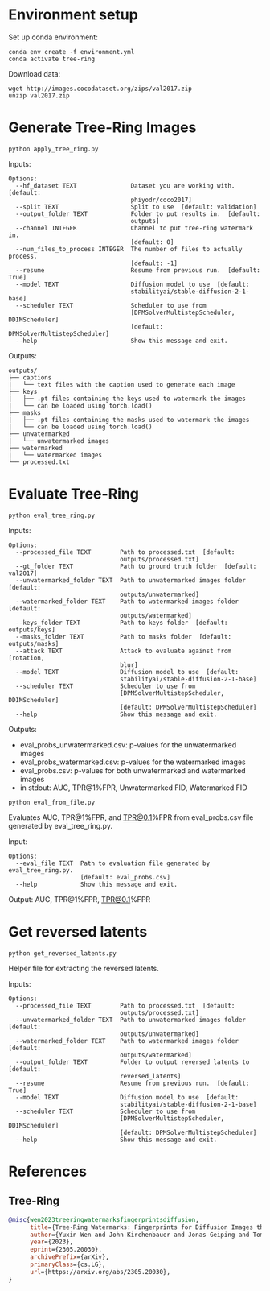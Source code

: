 # Environment setup
Set up conda environment:

```
conda env create -f environment.yml
conda activate tree-ring
```

Download data:

```
wget http://images.cocodataset.org/zips/val2017.zip
unzip val2017.zip
```

# Generate Tree-Ring Images
```python apply_tree_ring.py```

Inputs:
```
Options:
  --hf_dataset TEXT               Dataset you are working with.  [default:
                                  phiyodr/coco2017]
  --split TEXT                    Split to use  [default: validation]
  --output_folder TEXT            Folder to put results in.  [default:
                                  outputs]
  --channel INTEGER               Channel to put tree-ring watermark in.
                                  [default: 0]
  --num_files_to_process INTEGER  The number of files to actually process.
                                  [default: -1]
  --resume                        Resume from previous run.  [default: True]
  --model TEXT                    Diffusion model to use  [default:
                                  stabilityai/stable-diffusion-2-1-base]
  --scheduler TEXT                Scheduler to use from
                                  [DPMSolverMultistepScheduler, DDIMScheduler]
                                  [default: DPMSolverMultistepScheduler]
  --help                          Show this message and exit.
```

Outputs:
```
outputs/
├── captions
|   └── text files with the caption used to generate each image
├── keys
|   ├── .pt files containing the keys used to watermark the images
|   └── can be loaded using torch.load()
├── masks
|   ├── .pt files containing the masks used to watermark the images
|   └── can be loaded using torch.load()
├── unwatermarked
|   └── unwatermarked images
├── watermarked
|   └── watermarked images
└── processed.txt
```

# Evaluate Tree-Ring
```python eval_tree_ring.py```

Inputs:
```
Options:
  --processed_file TEXT        Path to processed.txt  [default:
                               outputs/processed.txt]
  --gt_folder TEXT             Path to ground truth folder  [default: val2017]
  --unwatermarked_folder TEXT  Path to unwatermarked images folder  [default:
                               outputs/unwatermarked]
  --watermarked_folder TEXT    Path to watermarked images folder  [default:
                               outputs/watermarked]
  --keys_folder TEXT           Path to keys folder  [default: outputs/keys]
  --masks_folder TEXT          Path to masks folder  [default: outputs/masks]
  --attack TEXT                Attack to evaluate against from [rotation,
                               blur]
  --model TEXT                 Diffusion model to use  [default:
                               stabilityai/stable-diffusion-2-1-base]
  --scheduler TEXT             Scheduler to use from
                               [DPMSolverMultistepScheduler, DDIMScheduler]
                               [default: DPMSolverMultistepScheduler]
  --help                       Show this message and exit.
```

Outputs:
 - eval_probs_unwatermarked.csv: p-values for the unwatermarked images
 - eval_probs_watermarked.csv: p-values for the watermarked images
 - eval_probs.csv: p-values for both unwatermarked and watermarked images
 - in stdout: AUC, TPR@1%FPR, Unwatermarked FID, Watermarked FID

```python eval_from_file.py```

Evaluates AUC, TPR@1%FPR, and TPR@0.1%FPR from eval_probs.csv file generated by eval_tree_ring.py.

Input:
```
Options:
  --eval_file TEXT  Path to evaluation file generated by eval_tree_ring.py.
                    [default: eval_probs.csv]
  --help            Show this message and exit.
```

Output: AUC, TPR@1%FPR, TPR@0.1%FPR

# Get reversed latents
```python get_reversed_latents.py```

Helper file for extracting the reversed latents.

Inputs:
```
Options:
  --processed_file TEXT        Path to processed.txt  [default:
                               outputs/processed.txt]
  --unwatermarked_folder TEXT  Path to unwatermarked images folder  [default:
                               outputs/unwatermarked]
  --watermarked_folder TEXT    Path to watermarked images folder  [default:
                               outputs/watermarked]
  --output_folder TEXT         Folder to output reversed latents to  [default:
                               reversed_latents]
  --resume                     Resume from previous run.  [default: True]
  --model TEXT                 Diffusion model to use  [default:
                               stabilityai/stable-diffusion-2-1-base]
  --scheduler TEXT             Scheduler to use from
                               [DPMSolverMultistepScheduler, DDIMScheduler]
                               [default: DPMSolverMultistepScheduler]
  --help                       Show this message and exit.
```

# References
## Tree-Ring
```bibtex
@misc{wen2023treeringwatermarksfingerprintsdiffusion,
      title={Tree-Ring Watermarks: Fingerprints for Diffusion Images that are Invisible and Robust}, 
      author={Yuxin Wen and John Kirchenbauer and Jonas Geiping and Tom Goldstein},
      year={2023},
      eprint={2305.20030},
      archivePrefix={arXiv},
      primaryClass={cs.LG},
      url={https://arxiv.org/abs/2305.20030}, 
}
```